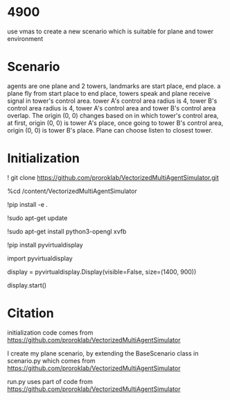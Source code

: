 # 4900

use vmas to create a new scenario which is suitable for plane and tower environment

# Scenario

agents are one plane and 2 towers, landmarks are start place, end place. a plane fly from start place to end place, towers speak and plane receive signal in tower's control area. tower A's control area radius is 4, tower B's control area radius is 4,  tower A's control area and tower B's control area overlap. The origin (0, 0) changes based on in which tower's control area, at first, origin (0, 0) is tower A's place, once going to  tower B's control area, origin (0, 0) is tower B's place. Plane can choose listen to closest tower. 


# Initialization

! git clone https://github.com/proroklab/VectorizedMultiAgentSimulator.git

%cd /content/VectorizedMultiAgentSimulator

!pip install -e .

!sudo apt-get update

!sudo apt-get install python3-opengl xvfb

!pip install pyvirtualdisplay

import pyvirtualdisplay

display = pyvirtualdisplay.Display(visible=False, size=(1400, 900))

display.start()

# Citation

initialization code comes from https://github.com/proroklab/VectorizedMultiAgentSimulator

I create my plane scenario, by extending the BaseScenario class in scenario.py which comes from https://github.com/proroklab/VectorizedMultiAgentSimulator

run.py uses part of code from https://github.com/proroklab/VectorizedMultiAgentSimulator
